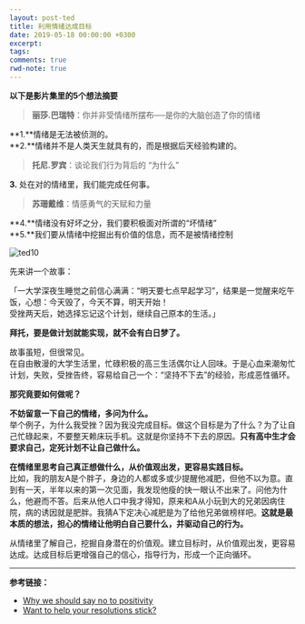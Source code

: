 ```yaml
---
layout: post-ted
title: 利用情绪达成目标
date: 2019-05-18 00:00:00 +0300
excerpt:
tags: 
comments: true
rwd-note: true
---
```


**以下是影片集里的5个想法摘要**

> **丽莎.巴瑞特**：你并非受情绪所摆布──是你的大脑创造了你的情绪

**1.**情绪是无法被侦测的。    
**2.**情绪并不是人类天生就具有的，而是根据后天经验构建的。

> **托尼.罗宾**：谈论我们行为背后的 “为什么”

**3.** 处在对的情绪里，我们能完成任何事。

> **苏珊戴维**：情感勇气的天赋和力量

**4.**情绪没有好坏之分，我们要积极面对所谓的“坏情绪”    
**5.**我们要从情绪中挖掘出有价值的信息，而不是被情绪控制

![ted10](https://raw.githubusercontent.com/KOUJII/KOUJII.github.io/master/assets/img/ted10.png)

先来讲一个故事：

「一大学深夜生睡觉之前信心满满：“明天要七点早起学习”，结果是一觉醒来吃午饭，心想：今天毁了，今天不算，明天开始！   
受挫两天后，她选择忘记这个计划，继续自己原本的生活。」

**拜托，要是做计划就能实现，就不会有白日梦了。**

故事虽短，但很常见。   
在自由散漫的大学生活里，忙碌积极的高三生活偶尔让人回味。于是心血来潮匆忙计划，失败，受挫告终，容易给自己一个：“坚持不下去”的经验，形成恶性循环。

**那究竟要如何做呢？**

**不妨留意一下自己的情绪，多问为什么。**   
举个例子，为什么我受挫？因为我没完成目标。做这个目标是为了什么？为了让自己忙碌起来，不要整天赖床玩手机。这就是你坚持不下去的原因。**只有高中生才会要求自己，定死计划不让自己做什么。**

**在情绪里思考自己真正想做什么，从价值观出发，更容易实践目标。**   
比如，我的朋友A是个胖子，身边的人都或多或少提醒他减肥，但他不以为意。直到有一天，半年以来的第一次见面，我发现他瘦的快一眼认不出来了。问他为什么，他避而不答。后来从他人口中我才得知，原来和A从小玩到大的兄弟因病住院，病的诱因就是肥胖。我猜A下定决心减肥是为了给他兄弟做榜样吧。**这就是最本质的想法，担心的情绪让他明白自己要什么，并驱动自己的行为。**

从情绪里了解自己，挖掘自身潜在的价值观。建立目标时，从价值观出发，更容易达成。达成目标后更增强自己的信心，指导行为，形成一个正向循环。

----------------
**参考链接：**
- [Why we should say no to positivity ](https://ideas.ted.com/why-we-should-say-no-to-positivity-and-yes-to-our-negative-emotions/)
- [Want to help your resolutions stick? ](https://ideas.ted.com/want-to-help-your-resolutions-stick-make-this-one-word-change/)
